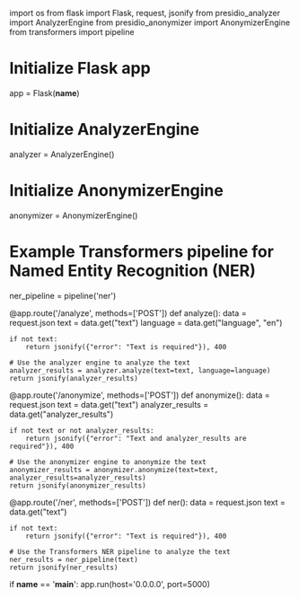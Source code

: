
import os
from flask import Flask, request, jsonify
from presidio_analyzer import AnalyzerEngine
from presidio_anonymizer import AnonymizerEngine
from transformers import pipeline

# Initialize Flask app
app = Flask(__name__)

# Initialize AnalyzerEngine
analyzer = AnalyzerEngine()

# Initialize AnonymizerEngine
anonymizer = AnonymizerEngine()

# Example Transformers pipeline for Named Entity Recognition (NER)
ner_pipeline = pipeline('ner')

@app.route('/analyze', methods=['POST'])
def analyze():
    data = request.json
    text = data.get("text")
    language = data.get("language", "en")

    if not text:
        return jsonify({"error": "Text is required"}), 400

    # Use the analyzer engine to analyze the text
    analyzer_results = analyzer.analyze(text=text, language=language)
    return jsonify(analyzer_results)

@app.route('/anonymize', methods=['POST'])
def anonymize():
    data = request.json
    text = data.get("text")
    analyzer_results = data.get("analyzer_results")

    if not text or not analyzer_results:
        return jsonify({"error": "Text and analyzer_results are required"}), 400

    # Use the anonymizer engine to anonymize the text
    anonymizer_results = anonymizer.anonymize(text=text, analyzer_results=analyzer_results)
    return jsonify(anonymizer_results)

@app.route('/ner', methods=['POST'])
def ner():
    data = request.json
    text = data.get("text")

    if not text:
        return jsonify({"error": "Text is required"}), 400

    # Use the Transformers NER pipeline to analyze the text
    ner_results = ner_pipeline(text)
    return jsonify(ner_results)

if __name__ == '__main__':
    app.run(host='0.0.0.0', port=5000)
